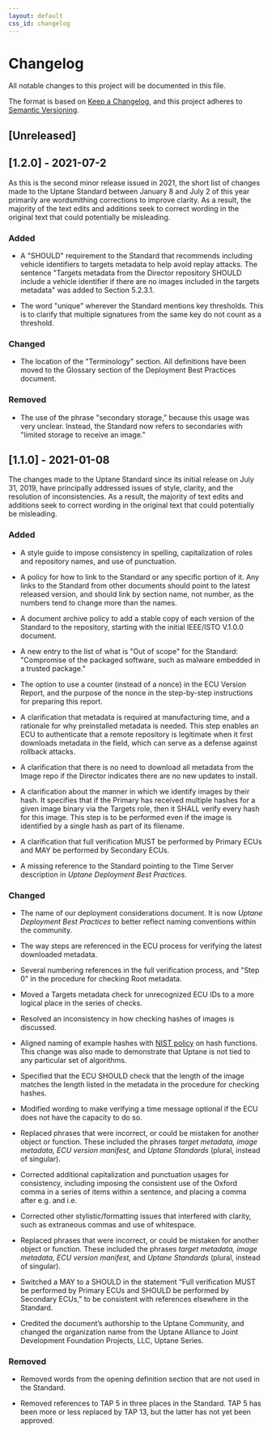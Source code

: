 ```yaml
---
layout: default
css_id: changelog
---
```


# Changelog
All notable changes to this project will be documented in this file.

The format is based on [Keep a Changelog](https://keepachangelog.com/en/1.0.0/),
and this project adheres to [Semantic Versioning](https://semver.org/spec/v2.0.0.html).

## [Unreleased]

## [1.2.0] - 2021-07-2
As this is the second minor release issued in 2021, the short list of changes made to the Uptane Standard between January 8 and July 2 of this year primarily are wordsmithing corrections to improve clarity. As a result, the majority of the text edits and additions seek to correct wording in the original text that could potentially be misleading. 

### Added

- A "SHOULD" requirement to the Standard that recommends including vehicle identifiers to targets metadata to help avoid replay attacks. The sentence "Targets metadata from the Director repository SHOULD include a vehicle identifier if there are no images included in the targets metadata" was added to Section 5.2.3.1.

- The word "unique" wherever the Standard mentions key thresholds. This is to clarify that multiple signatures from the same key do not count as a threshold. 

### Changed

- The location of the "Terminology" section. All definitions have been moved to the Glossary section of the Deployment Best Practices document.

### Removed

- The use of the phrase "secondary storage," because this usage was very unclear. Instead, the Standard now refers to secondaries with "limited storage to receive an image." 


## [1.1.0] - 2021-01-08
The changes made to the Uptane Standard since its initial release on July 31, 2019, have principally addressed issues of style, clarity, and the resolution of inconsistencies. As a result, the majority of text edits and additions seek to correct wording in the original text that could potentially be misleading.

### Added

- A style guide to impose consistency in spelling, capitalization of roles and repository names, and use of punctuation.

- A policy for how to link to the Standard or any specific portion of it. Any links to the Standard from other documents should point to the latest released version, and should  link by section name, not number, as the numbers tend to change more than the names.

- A document archive policy to add a stable copy of each version of the Standard to the repository, starting with the initial IEEE/ISTO V.1.0.0 document.

- A new entry to the list of what is "Out of scope" for the Standard: "Compromise of the packaged software, such as malware embedded in a trusted package." 

- The option to use a counter (instead of a nonce) in the ECU Version Report, and the purpose of the nonce in the step-by-step instructions for preparing this report.

- A clarification that metadata is required at manufacturing time, and a rationale for why preinstalled metadata is needed. This step enables an ECU to authenticate that a remote repository is legitimate when it first downloads metadata in the field, which can serve as a defense against rollback attacks.

- A clarification that there is no need to download all metadata from the Image repo if the Director indicates there are no new updates to install.

- A clarification about the manner in which we identify images by their hash. It specifies that if the Primary has received multiple hashes for a given image binary via the Targets role, then it SHALL verify every hash for this image. This step is to be performed even if the image is identified by a single hash as part of its filename.

- A clarification that full verification MUST be performed by Primary ECUs and MAY be performed by Secondary ECUs.

- A missing reference to the Standard pointing to the Time Server description in *Uptane Deployment Best Practices.*

### Changed

- The name of our deployment considerations document. It is now *Uptane Deployment Best Practices* to better reflect naming conventions within the community.

- The way steps are referenced in the ECU process for verifying the latest downloaded metadata.
 
- Several numbering references in the full verification process, and "Step 0" in the procedure for checking Root metadata.

- Moved a Targets metadata check for unrecognized ECU IDs to a more logical place in the series of checks.

- Resolved an inconsistency in how checking hashes of images is discussed.

- Aligned naming of example hashes with [NIST policy](https://csrc.nist.gov/projects/hash-functions/nist-policy-on-hash-functions) on hash functions. This change was also made to demonstrate that Uptane is not tied to any particular set of algorithms.

- Specified that the ECU SHOULD check that the length of the image matches the length listed in the metadata in the procedure for checking hashes.

- Modified wording to make verifying a time message optional if the ECU does not have the capacity to do so.

- Replaced phrases that were incorrect, or could be mistaken for another object or function. These included the phrases *target metadata,* *image metadata,* *ECU version manifest,* and *Uptane Standards* (plural, instead of singular).
 
- Corrected additional capitalization and punctuation usages for consistency, including imposing the consistent use of the Oxford comma in a series of items within a sentence, and placing a comma after e.g. and i.e.
 
- Corrected other stylistic/formatting issues that interfered with clarity, such as extraneous commas and use of whitespace.

- Replaced phrases that were incorrect, or could be mistaken for another object or function. These included the phrases *target metadata,* *image metadata,* *ECU version manifest,* and *Uptane Standards* (plural, instead of singular).

- Switched a MAY to a SHOULD  in the statement “Full verification MUST be performed by Primary ECUs and SHOULD be performed by Secondary ECUs,” to be consistent with references elsewhere in the Standard. 

- Credited the document’s authorship to the Uptane Community, and changed the organization name from the Uptane Alliance to Joint Development Foundation Projects, LLC, Uptane Series.

### Removed
 
- Removed words from the opening definition section that are not used in the Standard.

- Removed references to TAP 5 in three places in the Standard. TAP 5 has been more or less replaced by TAP 13, but the latter has not yet been approved. 
 
